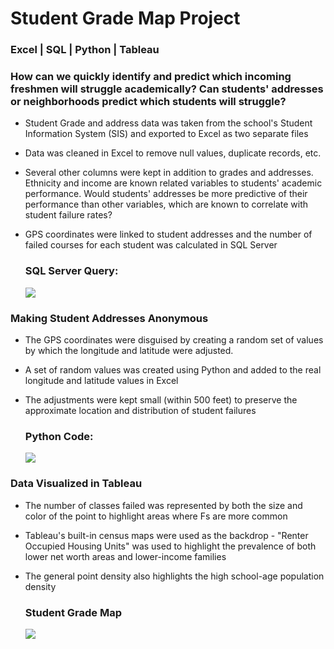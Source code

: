 # Student Grade Map Project

### Excel | SQL | Python | Tableau 

### How can we quickly identify and predict which incoming freshmen will struggle academically? Can students' addresses or neighborhoods predict which students will struggle?

 - Student Grade and address data was taken from the school's Student Information System (SIS) and exported to Excel as two separate files
 - Data was cleaned in Excel to remove null values, duplicate records, etc.
 - Several other columns were kept in addition to grades and addresses. Ethnicity and income are known related variables to students' academic performance.
       Would students' addresses be more predictive of their performance than other variables, which are known to correlate with student failure rates?
 - GPS coordinates were linked to student addresses and the number of failed courses for each student was calculated in SQL Server

   ### SQL Server Query:
   ![](./images/YerglerBen2022-23.JPG)

### Making Student Addresses Anonymous
- The GPS coordinates were disguised by creating a random set of values by which the longitude and latitude were adjusted.
- A set of random values was created using Python and added to the real longitude and latitude values in Excel
- The adjustments were kept small (within 500 feet) to preserve the approximate location and distribution of student failures

   ### Python Code:
   ![](images/GPS-adjustment-python.jpg)
  
### Data Visualized in Tableau
- The number of classes failed was represented by both the size and color of the point to highlight areas where Fs are more common
- Tableau's built-in census maps were used as the backdrop - "Renter Occupied Housing Units" was used to highlight the prevalence of both lower net worth areas and lower-income families
- The general point density also highlights the high school-age population density
  
    ### Student Grade Map 
    ![](images/StudentGradeMap.jpg)

